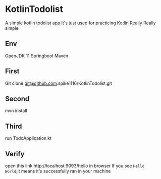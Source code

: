 # KotlinTodolist
A simple kotlin todolist app 
It's just used for practicing Kotlin
Really Really simple



## Env
OpenJDK 11
Springboot
Maven

## First
Git clone git@github.com:spike1116/KotlinTodolist.git
## Second
mvn install
## Third
run TodoApplication.kt



## Verify
open this link http://localhost:9093/hello in browser
If you see `Hello World`,it means it's successfully ran in your machine
 
